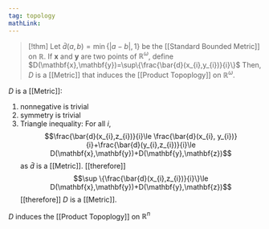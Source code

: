 ```yaml
---
tag: topology
mathLink:
---
```

> [!thm]
> Let $\bar{d}(a,b)=\min\{|a-b|,1\}$ be the [[Standard Bounded Metric]] on $\mathbb{R}$. If $\mathbf{x}$ and $\mathbf{y}$ are two points of $\mathbb{R}^{\omega}$, define
> $D(\mathbf{x},\mathbf{y})=\sup\{\frac{\bar{d}(x_{i},y_{i})}{i}\}$
> Then, $D$ is a [[Metric]] that induces the [[Product Topoplogy]] on $\mathbb{R}^{\omega}$.

$D$ is a [[Metric]]:
1. nonnegative is trivial
2. symmetry is trivial
3. Triangle inequality:
For all $i$, 
$$\frac{\bar{d}(x_{i},z_{i})}{i}\le \frac{\bar{d}(x_{i}, y_{i})}{i}+\frac{\bar{d}(y_{i},z_{i})}{i}\le D(\mathbf{x},\mathbf{y})+D(\mathbf{y},\mathbf{z})$$
as $\bar{d}$ is a [[Metric]]. [[therefore]]
$$\sup \{\frac{\bar{d}(x_{i},z_{i})}{i}\}\le D(\mathbf{x},\mathbf{y})+D(\mathbf{y},\mathbf{z})$$
[[therefore]] $D$ is a [[Metric]].

$D$ induces the [[Product Topoplogy]] on $\mathbb{R}^n$
